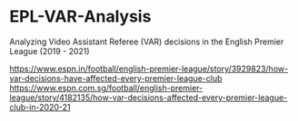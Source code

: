 # EPL-VAR-Analysis
Analyzing Video Assistant Referee (VAR) decisions in the English Premier League (2019 - 2021)

https://www.espn.in/football/english-premier-league/story/3929823/how-var-decisions-have-affected-every-premier-league-club
https://www.espn.com.sg/football/english-premier-league/story/4182135/how-var-decisions-affected-every-premier-league-club-in-2020-21
